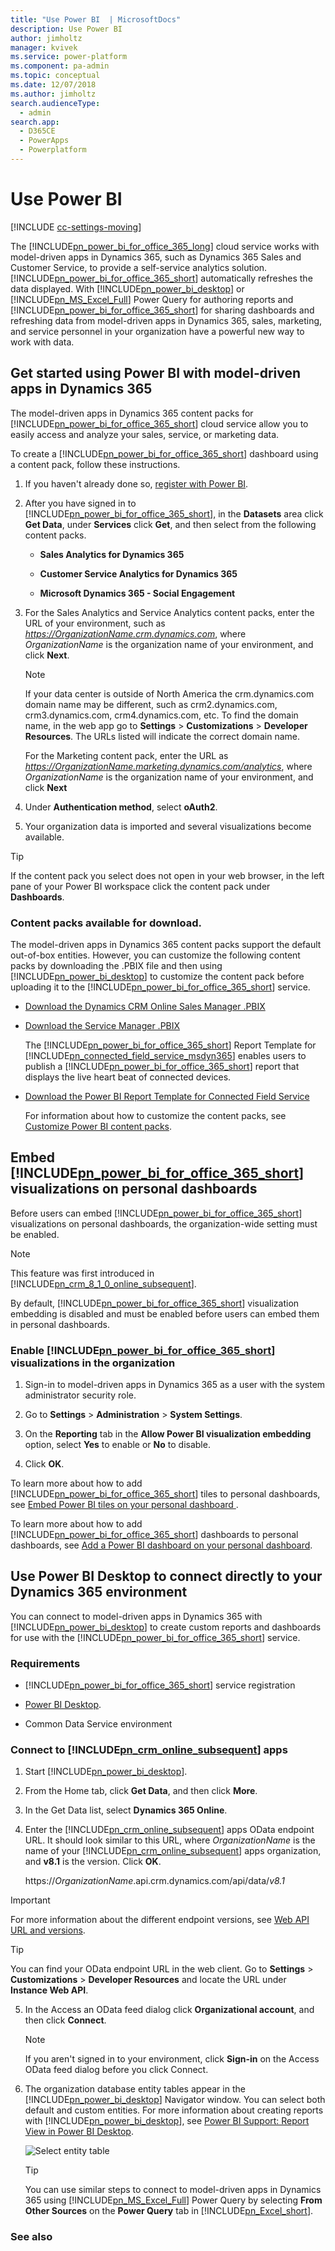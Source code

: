 ```yaml
---
title: "Use Power BI  | MicrosoftDocs"
description: Use Power BI
author: jimholtz
manager: kvivek
ms.service: power-platform
ms.component: pa-admin
ms.topic: conceptual
ms.date: 12/07/2018
ms.author: jimholtz
search.audienceType: 
  - admin
search.app: 
  - D365CE
  - PowerApps
  - Powerplatform
---
```

# Use Power BI

[!INCLUDE [cc-settings-moving](../includes/cc-settings-moving.md)] 

The [!INCLUDE[pn_power_bi_for_office_365_long](../includes/pn-power-bi-for-office-365-long.md)] cloud service works with model-driven apps in Dynamics 365, such as Dynamics 365 Sales and Customer Service, to provide a self-service analytics solution. [!INCLUDE[pn_power_bi_for_office_365_short](../includes/pn-power-bi-for-office-365-short.md)] automatically refreshes the data displayed. With [!INCLUDE[pn_power_bi_desktop](../includes/pn-power-bi-desktop.md)] or [!INCLUDE[pn_MS_Excel_Full](../includes/pn-ms-excel-full.md)] Power Query for authoring reports and [!INCLUDE[pn_power_bi_for_office_365_short](../includes/pn-power-bi-for-office-365-short.md)] for sharing dashboards and refreshing data from model-driven apps in Dynamics 365, sales, marketing, and service personnel in your organization have a powerful new way to work with data.  
  
<a name="PowerBIGetstarted"></a>   
## Get started using Power BI with model-driven apps in Dynamics 365 
 The model-driven apps in Dynamics 365 content packs for [!INCLUDE[pn_power_bi_for_office_365_short](../includes/pn-power-bi-for-office-365-short.md)] cloud service allow you to easily access and analyze your sales, service, or marketing data.  
  
 To create a [!INCLUDE[pn_power_bi_for_office_365_short](../includes/pn-power-bi-for-office-365-short.md)] dashboard using a  content pack, follow these instructions.  
  
1. If you haven't already done so, [register with Power BI](http://powerbi.com/).  
  
2. After you have signed in to [!INCLUDE[pn_power_bi_for_office_365_short](../includes/pn-power-bi-for-office-365-short.md)], in the **Datasets** area click **Get Data**, under **Services** click **Get**, and then select from the following content packs.  
  
   - **Sales Analytics for Dynamics 365**  
  
   - **Customer Service Analytics for Dynamics 365**  
  
   - **Microsoft Dynamics 365 - Social Engagement**  
  
3. For the Sales Analytics and Service Analytics content packs, enter the URL of your environment, such as *<https://OrganizationName.crm.dynamics.com>*, where *OrganizationName* is the organization name of your environment, and click **Next**.  
  
   > [!NOTE]
   >  If your data center is outside of North America the crm.dynamics.com domain name may be different, such as crm2.dynamics.com, crm3.dynamics.com, crm4.dynamics.com, etc. To find the domain name, in the web app go to **Settings** > **Customizations** > **Developer Resources**. The URLs listed will indicate the correct domain name.  
  
    For the Marketing content pack, enter the URL as *<https://OrganizationName.marketing.dynamics.com/analytics>*, where *OrganizationName* is the organization name of your environment, and click **Next**  
  
4. Under **Authentication method**, select **oAuth2**.  
  
5. Your organization data is imported and several visualizations become available.  
  
> [!TIP]
>  If the content pack you select does not open in your web browser, in the left pane of your Power BI workspace click the content pack under **Dashboards**.  
  
### Content packs available for download.  
 The model-driven apps in Dynamics 365 content packs support the default out-of-box entities. However, you can customize  the following content packs by downloading the .PBIX file and then using [!INCLUDE[pn_power_bi_desktop](../includes/pn-power-bi-desktop.md)] to customize the content pack before uploading it to the [!INCLUDE[pn_power_bi_for_office_365_short](../includes/pn-power-bi-for-office-365-short.md)] service.  
  
- [Download the Dynamics CRM Online Sales Manager .PBIX](https://download.microsoft.com/download/9/2/B/92BCBDCE-CE01-4BC9-A306-2A92653B683E/Sales%20Manager.pbix)  
  
- [Download the Service Manager .PBIX](https://download.microsoft.com/download/9/2/B/92BCBDCE-CE01-4BC9-A306-2A92653B683E/Customer%20Service%20Manager.pbix)  
  
  The [!INCLUDE[pn_power_bi_for_office_365_short](../includes/pn-power-bi-for-office-365-short.md)] Report Template for [!INCLUDE[pn_connected_field_service_msdyn365](../includes/pn-connected-field-service-msdyn365.md)] enables users to publish a [!INCLUDE[pn_power_bi_for_office_365_short](../includes/pn-power-bi-for-office-365-short.md)] report that displays the live heart beat of connected devices.  
  
- [Download the Power BI Report Template for Connected Field Service](https://download.microsoft.com/download/E/B/5/EB5ED97A-A36A-4CAE-8C04-333A1E463B4F/PowerBI%20Report%20Template%20for%20Connected%20Field%20Service%20for%20Microsoft%20Dynamics%20365.pbix)  
  
  For information about how to customize the content packs, see [Customize Power BI content packs](https://docs.microsoft.com/powerapps/maker/model-driven-apps/customize-power-bi-content-packs).  
  
<a name="BPI_embed"></a>   
## Embed [!INCLUDE[pn_power_bi_for_office_365_short](../includes/pn-power-bi-for-office-365-short.md)] visualizations on personal dashboards  
 Before users can embed [!INCLUDE[pn_power_bi_for_office_365_short](../includes/pn-power-bi-for-office-365-short.md)] visualizations on personal dashboards, the organization-wide setting must be enabled.  
  
> [!NOTE]
>  This feature was first introduced in [!INCLUDE[pn_crm_8_1_0_online_subsequent](../includes/pn-crm-8-1-0-online-subsequent.md)].  
> 
>  By default, [!INCLUDE[pn_power_bi_for_office_365_short](../includes/pn-power-bi-for-office-365-short.md)] visualization embedding is disabled and must be enabled before users can embed them in personal dashboards.  
  
### Enable [!INCLUDE[pn_power_bi_for_office_365_short](../includes/pn-power-bi-for-office-365-short.md)] visualizations in the organization  
  
1. Sign-in to model-driven apps in Dynamics 365 as a user with the system administrator security role.  
  
2. Go to **Settings** > **Administration** > **System Settings**.  
  
3. On the **Reporting** tab in the **Allow Power BI visualization embedding** option, select **Yes** to enable or **No** to disable.  
  
4. Click **OK**.  
  
To learn more about how to add [!INCLUDE[pn_power_bi_for_office_365_short](../includes/pn-power-bi-for-office-365-short.md)] tiles to personal dashboards, see [Embed Power BI tiles on your personal dashboard  ](https://docs.microsoft.com/powerapps/user/add-powerbi-dashboards#embed--power-bi-tiles-on-your-personal-dashboard).  
  
To learn more about how to add [!INCLUDE[pn_power_bi_for_office_365_short](../includes/pn-power-bi-for-office-365-short.md)] dashboards to personal dashboards, see [Add a Power BI dashboard on your personal dashboard](https://docs.microsoft.com/powerapps/user/add-powerbi-dashboards).  
  
<a name="CRMOnline_PBIDesktop"></a>   
## Use Power BI Desktop to connect directly to your Dynamics 365 environment  
 You can connect to model-driven apps in Dynamics 365 with [!INCLUDE[pn_power_bi_desktop](../includes/pn-power-bi-desktop.md)] to create custom  reports and dashboards for use with the [!INCLUDE[pn_power_bi_for_office_365_short](../includes/pn-power-bi-for-office-365-short.md)] service.  
  
### Requirements  
  
- [!INCLUDE[pn_power_bi_for_office_365_short](../includes/pn-power-bi-for-office-365-short.md)] service registration  
  
- [Power BI Desktop](https://powerbi.microsoft.com/desktop).  
  
- Common Data Service environment  
  
### Connect to [!INCLUDE[pn_crm_online_subsequent](../includes/pn-crm-online-subsequent.md)] apps  
  
1. Start [!INCLUDE[pn_power_bi_desktop](../includes/pn-power-bi-desktop.md)].  
  
2. From the Home tab, click **Get Data**, and then click **More**.  
  
3. In the Get Data list, select **Dynamics 365 Online**.  
  
4. Enter the [!INCLUDE[pn_crm_online_subsequent](../includes/pn-crm-online-subsequent.md)] apps OData endpoint URL. It should look similar to this URL, where *OrganizationName* is the name of your [!INCLUDE[pn_crm_online_subsequent](../includes/pn-crm-online-subsequent.md)] apps organization, and **v8.1** is the version. Click **OK**.  
  
    https://<em>OrganizationName</em>.api.crm.dynamics.com/api/data/*v8.1*  
  
> [!IMPORTANT]
> For more information about the different endpoint versions, see [Web API URL and versions]( https://msdn.microsoft.com/library/gg334391.aspx#bkmk_url_and_versions).
 
> [!TIP]
>  You can find your OData endpoint URL in the web client. Go to **Settings** > **Customizations** > **Developer Resources** and locate the URL under **Instance Web API**.  
  
5. In the Access an OData feed dialog click **Organizational account**, and then click **Connect**.  
  
   > [!NOTE]
   >  If you aren't signed in to your environment, click **Sign-in** on the Access OData feed dialog before you click Connect.  
  
6. The organization database entity tables appear in the [!INCLUDE[pn_power_bi_desktop](../includes/pn-power-bi-desktop.md)] Navigator window. You can select both default and custom entities. For more information about creating reports with [!INCLUDE[pn_power_bi_desktop](../includes/pn-power-bi-desktop.md)], see [Power BI Support: Report View in Power BI Desktop](https://powerbi.microsoft.com/documentation/powerbi-desktop-report-view/).  
  
   ![Select entity table](../admin/media/pbi-select-entity-table.PNG "Select entity table")  
  
   > [!TIP]
   >  You can use similar steps to connect to model-driven apps in Dynamics 365 using [!INCLUDE[pn_MS_Excel_Full](../includes/pn-ms-excel-full.md)] Power Query by selecting **From Other Sources** on the **Power Query** tab in [!INCLUDE[pn_Excel_short](../includes/pn-excel-short.md)].  
  
### See also  
